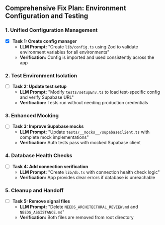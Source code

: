 ## Comprehensive Fix Plan: Environment Configuration and Testing

### 1. Unified Configuration Management
- [x] **Task 1: Create config manager**
  - **LLM Prompt:** "Create `lib/config.ts` using Zod to validate environment variables for all environments"
  - **Verification:** Config is imported and used consistently across the app

### 2. Test Environment Isolation
- [ ] **Task 2: Update test setup**
  - **LLM Prompt:** "Modify `tests/setupEnv.ts` to load test-specific config and verify Supabase URL"
  - **Verification:** Tests run without needing production credentials

### 3. Enhanced Mocking
- [ ] **Task 3: Improve Supabase mocks**
  - **LLM Prompt:** "Update `tests/__mocks__/supabaseClient.ts` with complete mock implementations"
  - **Verification:** Auth tests pass with mocked Supabase client

### 4. Database Health Checks
- [ ] **Task 4: Add connection verification**
  - **LLM Prompt:** "Create `lib/db.ts` with connection health check logic"
  - **Verification:** App provides clear errors if database is unreachable

### 5. Cleanup and Handoff
- [ ] **Task 5: Remove signal files**
  - **LLM Prompt:** "Delete `NEEDS_ARCHITECTURAL_REVIEW.md` and `NEEDS_ASSISTANCE.md`"
  - **Verification:** Both files are removed from root directory